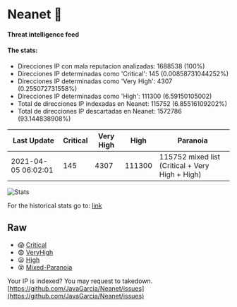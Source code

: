 # Neanet :hocho:
#### Threat intelligence feed
#### The stats:

- Direcciones IP con mala reputacion analizadas: 1688538 (100%)
- Direcciones IP determinadas como 'Critical':  145 (0.00858731044252%)
- Direcciones IP determinadas como 'Very High':  4307 (0.255072731558%)
- Direcciones IP determinadas como 'High':  111300 (6.59150105002)
- Total de direcciones IP indexadas en Neanet:  115752 (6.85516109202%)
- Total de direcciones IP descartadas en Neanet:  1572786 (93.144838908%)

| Last Update | Critical | Very High | High | Paranoia |
| --- | --- | --- | --- | --- |
| 2021-04-05 06:02:01 | 145 | 4307 | 111300 | 115752 mixed list (Critical + Very High + High)|

![Stats](https://docs.google.com/spreadsheets/d/e/2PACX-1vSnaNMIXVabIpDJjufMlzH7poXnshF3mgd8Is1g9ytUEzVsP5my4Trn8f-xkoLLQ38xpL3HtmUexLo6/pubchart?oid=501124687&format=image)

For the historical stats go to: [link](/stats.csv)
## Raw
- :scream: [Critical](https://raw.githubusercontent.com/JavaGarcia/Neanet/master/blacklists/neanet_critical.txt)
- :fearful: [VeryHigh](https://raw.githubusercontent.com/JavaGarcia/Neanet/master/blacklists/neanet_veryHigh.txtt)
- :frowning: [High](https://raw.githubusercontent.com/JavaGarcia/Neanet/master/blacklists/neanet_high.txt)
- :dizzy_face: [Mixed-Paranoia](https://raw.githubusercontent.com/JavaGarcia/Neanet/master/blacklists/neanet_all.txt)


Your IP is indexed? You may request to takedown. [https://github.com/JavaGarcia/Neanet/issues](https://github.com/JavaGarcia/Neanet/issues)





















































































































































































































































































































































































































































































































































































































































































































































































































































































































































































































































































































































































































































































































































































































































































































































































































































































































































































































































































































































































































































































































































































































































































































































































































































































































































































































































































































































































































































































































































































































































































































































































































































































































































































































































































































































































































































































































































































































































































































































































































































































































































































































































































































































































































































































































































































































































































































































































































































































































































































































































































































































































































































































































































































































































































































































































